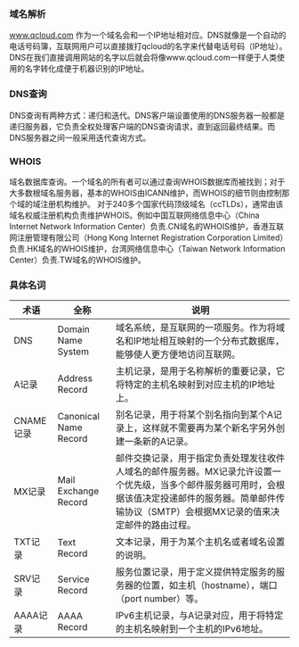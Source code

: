 ### 域名解析
www.qcloud.com 作为一个域名会和一个IP地址相对应。DNS就像是一个自动的电话号码簿，互联网用户可以直接拨打qcloud的名字来代替电话号码（IP地址）。DNS在我们直接调用网站的名字以后就会将像www.qcloud.com一样便于人类使用的名字转化成便于机器识别的IP地址。

### DNS查询
DNS查询有两种方式：递归和迭代。DNS客户端设置使用的DNS服务器一般都是递归服务器，它负责全权处理客户端的DNS查询请求，直到返回最终结果。而DNS服务器之间一般采用迭代查询方式。

### WHOIS
域名数据库查询。一个域名的所有者可以通过查询WHOIS数据库而被找到；对于大多数根域名服务器，基本的WHOIS由ICANN维护，而WHOIS的细节则由控制那个域的域注册机构维护。
对于240多个国家代码顶级域名（ccTLDs），通常由该域名权威注册机构负责维护WHOIS。例如中国互联网络信息中心（China Internet Network Information Center）负责.CN域名的WHOIS维护，香港互联网注册管理有限公司（Hong Kong Internet Registration Corporation Limited）负责.HK域名的WHOIS维护，台湾网络信息中心（Taiwan Network Information Center）负责.TW域名的WHOIS维护。

### 具体名词
|术语 | 全称 | 说明 |
|---|---|---|
| DNS | Domain Name System | 域名系统，是互联网的一项服务。作为将域名和IP地址相互映射的一个分布式数据库，能够使人更方便地访问互联网。|
| A记录 | Address Record | 主机记录，是用于名称解析的重要记录，它将特定的主机名映射到对应主机的IP地址上。|
| CNAME记录 | Canonical Name Record | 别名记录，用于将某个别名指向到某个A记录上，这样就不需要再为某个新名字另外创建一条新的A记录。 |
| MX记录 | Mail Exchange Record | 邮件交换记录，用于指定负责处理发往收件人域名的邮件服务器。MX记录允许设置一个优先级，当多个邮件服务器可用时，会根据该值决定投递邮件的服务器。简单邮件传输协议（SMTP）会根据MX记录的值来决定邮件的路由过程。 |
| TXT记录 | Text Record | 文本记录，用于为某个主机名或者域名设置的说明。|
| SRV记录 | Service Record | 服务位置记录，用于定义提供特定服务的服务器的位置，如主机（hostname），端口（port number）等。 |
| AAAA记录 | AAAA Record |IPv6主机记录，与A记录对应，用于将特定的主机名映射到一个主机的IPv6地址。 |
